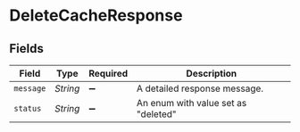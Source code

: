 # DeleteCacheResponse


## Fields

| Field                               | Type                                | Required                            | Description                         |
| ----------------------------------- | ----------------------------------- | ----------------------------------- | ----------------------------------- |
| `message`                           | *String*                            | :heavy_minus_sign:                  | A detailed response message.        |
| `status`                            | *String*                            | :heavy_minus_sign:                  | An enum with value set as "deleted" |
